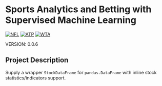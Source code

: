 # Sports Analytics and Betting with Supervised Machine Learning

[![NFL](https://encrypted-tbn0.gstatic.com/images?q=tbn:ANd9GcQ6c-STK1tePSWolEopX8lq4uDqJbzntbiGi7Sz-pI&s)](https://github.com/MartinMashalov/TennisBetting/tree/main/NFL)
[![ATP](https://upload.wikimedia.org/wikipedia/en/thumb/3/3f/ATP_Tour_logo.svg/300px-ATP_Tour_logo.svg.png)](https://github.com/MartinMashalov/TennisBetting/tree/main/ATP)
[![WTA](https://upload.wikimedia.org/wikipedia/en/thumb/5/5f/Women%27s_Tennis_Association_logo_%282020%29.svg/300px-Women%27s_Tennis_Association_logo_%282020%29.svg.png)](https://github.com/MartinMashalov/TennisBetting/tree/main/WTA)

VERSION: 0.0.6

## Project Description

Supply a wrapper ``StockDataFrame`` for ``pandas.DataFrame`` with inline stock
statistics/indicators support.
